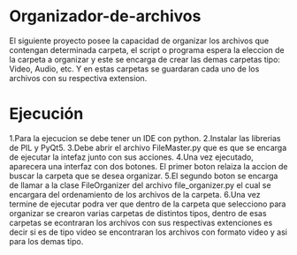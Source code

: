 # Organizador-de-archivos
El siguiente proyecto posee la capacidad de organizar los archivos que contengan determinada carpeta, 
el script o programa espera la eleccion de la carpeta a organizar y este se encarga de crear las demas 
carpetas tipo: Video, Audio, etc. Y en estas carpetas se guardaran cada uno de los archivos con su respectiva extension.

# Ejecución

1.Para la ejecucion se debe tener un IDE con python.
2.Instalar las librerias de PIL y PyQt5.
3.Debe abrir el archivo FileMaster.py que es que se encarga de ejecutar la intefaz junto con sus acciones.
4.Una vez ejecutado, aparecera una interfaz con dos botones. El primer boton relaiza la accion de buscar la carpeta que se desea organizar.
5.El segundo boton se encarga de llamar a la clase FileOrganizer del archivo file_organizer.py el cual se encargara del ordenamiento de los archivos de la carpeta.
6.Una vez termine de ejecutar podra ver que dentro de la carpeta que selecciono para organizar se crearon varias carpetas de distintos tipos, dentro de esas carpetas
se econtraran los archivos con sus respectivas extenciones es decir si es de tipo video se encontraran los archivos con formato video y asi para los demas tipo.
